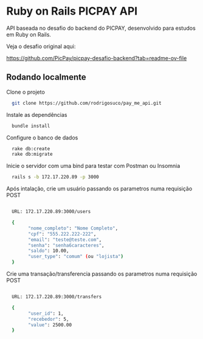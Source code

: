 
# Ruby on Rails PICPAY API

API baseada no desafio do backend do PICPAY, desenvolvido para estudos em Ruby on Rails.

Veja o desafio original aqui:

https://github.com/PicPay/picpay-desafio-backend?tab=readme-ov-file
## Rodando localmente

Clone o projeto

```bash
  git clone https://github.com/rodrigosuco/pay_me_api.git
```

Instale as dependências

```bash
  bundle install
```

Configure o banco de dados

```bash
  rake db:create
  rake db:migrate
```

Inicie o servidor com uma bind para testar com Postman ou Insomnia

```bash
  rails s -b 172.17.220.89 -p 3000
```

Após intalação, crie um usuário passando os parametros numa requisição POST

```bash

  URL: 172.17.220.89:3000/users

  {
        "nome_completo": "Nome Completo",
        "cpf": "555.222.222-222",
        "email": "teste@teste.com",
        "senha": "senha6caracteres",
        "saldo": 10.00,
        "user_type": "comum" (ou "lojista")
  }
```
Crie uma transação/transferencia passando os parametros numa requisição POST

```bash

  URL: 172.17.220.89:3000/transfers

  {
  	    "user_id": 1,
        "recebedor": 5,
        "value": 2500.00
  }
```

